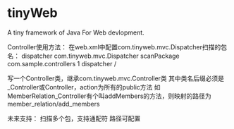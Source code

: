 tinyWeb
=======

A tiny framework of Java For Web devlopment.

Controller使用方法：
在web.xml中配置com.tinyweb.mvc.Dispatcher扫描的包名：
<servlet>
	<servlet-name>dispatcher</servlet-name>
	<servlet-class>com.tinyweb.mvc.Dispatcher</servlet-class>
	<init-param>
		<param-name>scanPackage</param-name>
		<param-value>com.sample.controllers</param-value>
	</init-param>
	<load-on-startup>1</load-on-startup>
</servlet>
<servlet-mapping>
	<servlet-name>dispatcher</servlet-name>
	<url-pattern>/</url-pattern>
</servlet-mapping>

写一个Controller类，继承com.tinyweb.mvc.Controller类
其中类名后缀必须是_Controller或Controller，action为所有的public方法
如MemberRelation_Controller有个叫addMembers的方法，则映射的路径为member_relation/add_members


未来支持：
扫描多个包，支持通配符
路径可配置

